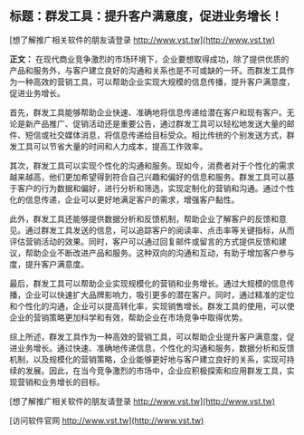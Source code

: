 ## **标题：群发工具：提升客户满意度，促进业务增长！**

[想了解推广相关软件的朋友请登录 http://www.vst.tw](http://www.vst.tw)

**正文：**
在现代商业竞争激烈的市场环境下，企业要想取得成功，除了提供优质的产品和服务外，与客户建立良好的沟通和关系也是不可或缺的一环。而群发工具作为一种高效的营销工具，可以帮助企业实现大规模的信息传播，提升客户满意度，促进业务增长。

首先，群发工具能够帮助企业快速、准确地将信息传递给潜在客户和现有客户。无论是新产品推广、促销活动还是重要公告，通过群发工具可以轻松地发送大量的邮件、短信或社交媒体消息，将信息传递给目标受众。相比传统的个别发送方式，群发工具可以节省大量的时间和人力成本，提高工作效率。

其次，群发工具可以实现个性化的沟通和服务。现如今，消费者对于个性化的需求越来越高，他们更加希望得到符合自己兴趣和偏好的信息和服务。群发工具可以基于客户的行为数据和偏好，进行分析和筛选，实现定制化的营销和沟通。通过个性化的信息传递，企业可以更好地满足客户的需求，增强客户黏性。

此外，群发工具还能够提供数据分析和反馈机制，帮助企业了解客户的反馈和意见。通过群发工具发送的信息，可以追踪客户的阅读率、点击率等关键指标，从而评估营销活动的效果。同时，客户可以通过回复邮件或留言的方式提供反馈和建议，帮助企业不断改进产品和服务。这种双向的沟通和互动，有助于增加客户参与度，提升客户满意度。

最后，群发工具可以帮助企业实现规模化的营销和业务增长。通过大规模的信息传播，企业可以快速扩大品牌影响力，吸引更多的潜在客户。同时，通过精准的定位和个性化的沟通，企业可以提高转化率，实现销售增长。群发工具的使用，可以使企业的营销策略更加科学和有效，帮助企业在市场竞争中取得优势。

综上所述，群发工具作为一种高效的营销工具，可以帮助企业提升客户满意度，促进业务增长。通过快速、准确地传递信息，个性化的沟通和服务，数据分析和反馈机制，以及规模化的营销策略，企业能够更好地与客户建立良好的关系，实现可持续的发展。因此，在当今竞争激烈的市场中，企业应积极探索和应用群发工具，实现营销和业务增长的目标。

[想了解推广相关软件的朋友请登录 http://www.vst.tw](http://www.vst.tw)


[访问软件官网 http://www.vst.tw](http://www.vst.tw)
